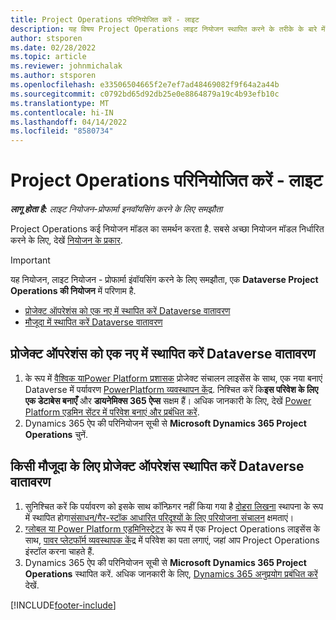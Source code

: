```yaml
---
title: Project Operations परिनियोजित करें - लाइट
description: यह विषय Project Operations लाइट नियोजन स्थापित करने के तरीके के बारे में जानकारी प्रदान करता है - प्रोफार्मा इuवॉयसिंग करने के लिए समझौता.
author: stsporen
ms.date: 02/28/2022
ms.topic: article
ms.reviewer: johnmichalak
ms.author: stsporen
ms.openlocfilehash: e33506504665f2e7ef7ad48469082f9f64a2a44b
ms.sourcegitcommit: c0792bd65d92db25e0e8864879a19c4b93efb10c
ms.translationtype: MT
ms.contentlocale: hi-IN
ms.lasthandoff: 04/14/2022
ms.locfileid: "8580734"
---
```

# <a name="deploy-project-operations---lite"></a>Project Operations परिनियोजित करें - लाइट

_**लागू होता है:** लाइट नियोजन-प्रोफार्मा इनवॉयसिंग करने के लिए समझौता_



Project Operations कई नियोजन मॉडल का समर्थन करता है. सबसे अच्छा नियोजन मॉडल निर्धारित करने के लिए, देखें [नियोजन के प्रकार](determine-deployment-type.md).


> [!IMPORTANT]
> यह नियोजन, लाइट नियोजन - प्रोफार्मा इंवॉयसिंग करने के लिए समझौता, एक **Dataverse Project Operations की नियोजन** में परिणाम है.

- [प्रोजेक्ट ऑपरेशंस को एक नए में स्थापित करें Dataverse वातावरण](#new)
- [मौजूदा में स्थापित करें Dataverse वातावरण](#existing)



## <a name="install-project-operations-to-a-new-dataverse-environment"></a><a name="new"></a> प्रोजेक्ट ऑपरेशंस को एक नए में स्थापित करें Dataverse वातावरण

1. के रूप में [वैश्विक याPower Platform प्रशासक](/power-platform/admin/global-service-administrators-can-administer-without-license) प्रोजेक्ट संचालन लाइसेंस के साथ, एक नया बनाएं Dataverse में पर्यावरण [PowerPlatform व्यवस्थापन केंद्र](https://admin.powerplatform.com). निश्चित करें कि**इस परिवेश के लिए एक डेटाबेस बनाएँ** और **डायनेमिक्स 365 ऐप्स** सक्षम हैं। अधिक जानकारी के लिए, देखें [Power Platform एडमिन सेंटर में परिवेश बनाएं और प्रबंधित करें](/power-platform/admin/create-environment#create-an-environment-in-the-power-platform-admin-center).
2. Dynamics 365 ऐप की परिनियोजन सूची से **Microsoft Dynamics 365 Project Operations** चुनें.


## <a name="install-project-operations-to-an-existing-dataverse-environment"></a><a name="existing"></a> किसी मौजूदा के लिए प्रोजेक्ट ऑपरेशंस स्थापित करें Dataverse वातावरण
1. सुनिश्चित करें कि पर्यावरण को इसके साथ कॉन्फ़िगर नहीं किया गया है [दोहरा लिखना](/dynamics365/fin-ops-core/dev-itpro/data-entities/dual-write/dual-write-overview) स्थापना के रूप में स्थापित होगा[संसाधन/गैर-स्टॉक आधारित परिदृश्यों के लिए परियोजना संचालन](project-operations-integrated-deployment-overview.md) क्षमताएं।
2. [ग्लोबल या Power Platform एडमिनिस्ट्रेटर](/power-platform/admin/global-service-administrators-can-administer-without-license) के रूप में एक Project Operations लाइसेंस के साथ, [पावर प्लेटफॉर्म व्यवस्थापक केंद्र](https://admin.powerplatform.com) में परिवेश का पता लगाएं, जहां आप Project Operations इंस्टॉल करना चाहते हैं.
3. Dynamics 365 ऐप की परिनियोजन सूची से **Microsoft Dynamics 365 Project Operations** स्थापित करें. अधिक जानकारी के लिए, [Dynamics 365 अनुप्रयोग प्रबंधित करें](/power-platform/admin/manage-apps) देखें.




[!INCLUDE[footer-include](../includes/footer-banner.md)]
